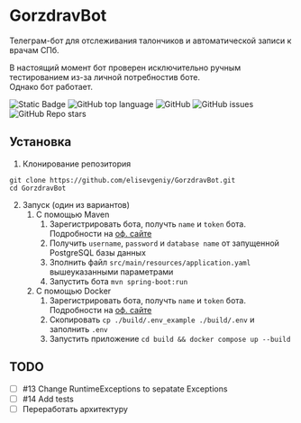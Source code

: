 # GorzdravBot
Телеграм-бот для отслеживания талончиков и автоматической записи к врачам СПб.

В настоящий момент бот проверен исключительно ручным тестированием из-за личной потребностив боте. </br>
Однако бот работает.
<!--Блок информации о репозитории в бейджах-->
![Static Badge](https://img.shields.io/badge/elisevgeniy-GorzdravBot-GorzdravBot)
![GitHub top language](https://img.shields.io/github/languages/top/elisevgeniy/GorzdravBot)
![GitHub](https://img.shields.io/github/license/elisevgeniy/GorzdravBot)
![GitHub issues](https://img.shields.io/github/issues/elisevgeniy/GorzdravBot)
![GitHub Repo stars](https://img.shields.io/github/stars/elisevgeniy/GorzdravBot)

<!--Установка-->
## Установка
1. Клонирование репозитория
   
```
git clone https://github.com/elisevgeniy/GorzdravBot.git
cd GorzdravBot
```

2. Запуск (один из вариантов)
   1. С помощью Maven
      1. Зарегистрировать бота, получть `name` и `token` бота. Подробности на [оф. сайте](https://core.telegram.org/bots/features#creating-a-new-bot)
      2. Получить `username`, `password` и `database name` от запущенной PostgreSQL базы данных
      3. Зполнить файл `src/main/resources/application.yaml` вышеуказанными параметрами
      4. Запустить бота ```mvn spring-boot:run```
   2. С помощью Docker
      1. Зарегистрировать бота, получть `name` и `token` бота. Подробности на [оф. сайте](https://core.telegram.org/bots/features#creating-a-new-bot) 
      2. Скопировать `cp ./build/.env_example ./build/.env` и заполнить `.env` 
      3. Запустить приложение `cd build && docker compose up --build`          
       

## TODO  
- [ ] #13 Change RuntimeExceptions to sepatate Exceptions
- [ ] #14 Add tests
- [ ] Переработать архитектуру
